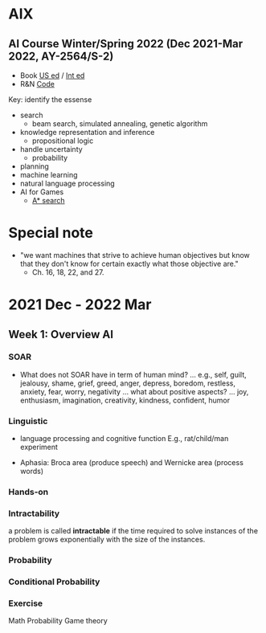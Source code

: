 # AIX

## AI Course Winter/Spring 2022 (Dec 2021-Mar 2022, AY-2564/S-2)
  * Book [US ed](http://aima.cs.berkeley.edu/) / [Int ed](http://aima.cs.berkeley.edu/global-index.html)
  * R&N [Code](https://github.com/aimacode)

Key: identify the essense
* search
  * beam search, simulated annealing, genetic algorithm
* knowledge representation and inference
  * propositional logic 
* handle uncertainty
  * probability
* planning
* machine learning
* natural language processing
* AI for Games
  * [A* search](https://gabrielgambetta.com/generic-search.html)

# Special note

  * "we want machines that strive to achieve human objectives but know that they don't know for certain exactly what those objective are."
    * Ch. 16, 18, 22, and 27. 
# 2021 Dec - 2022 Mar

## Week 1: Overview AI
### SOAR
* What does not SOAR have in term of human mind?
... e.g., self, guilt, jealousy, shame, grief, greed, anger, depress, boredom, restless, anxiety, fear, worry, negativity
... what about positive aspects? ... joy, enthusiasm, imagination, creativity, kindness, confident, humor

### Linguistic
* language processing and cognitive function
E.g., rat/child/man experiment

* Aphasia: Broca area (produce speech) and Wernicke area (process words)

### Hands-on

### Intractability
a problem is called **intractable** if the time required to solve instances of the problem grows exponentially with the size of the instances.

### Probability


### Conditional Probability


### Exercise

Math
Probability
Game theory

